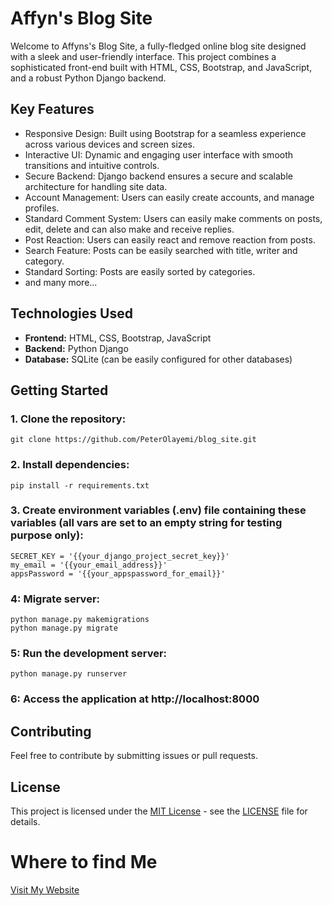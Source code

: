 # Affyn's Blog Site

Welcome to Affyns's Blog Site, a fully-fledged online blog site designed with a sleek and user-friendly interface. This project combines a sophisticated front-end built with HTML, CSS, Bootstrap, and JavaScript, and a robust Python Django backend.

## Key Features

* Responsive Design: Built using Bootstrap for a seamless experience across various devices and screen sizes.
* Interactive UI: Dynamic and engaging user interface with smooth transitions and intuitive controls.
* Secure Backend: Django backend ensures a secure and scalable architecture for handling site data.
* Account Management: Users can easily create accounts, and manage profiles.
* Standard Comment System: Users can easily make comments on posts, edit, delete and can also make and receive replies.
* Post Reaction: Users can easily react and remove reaction from posts.
* Search Feature: Posts can be easily searched with title, writer and category.
* Standard Sorting: Posts are easily sorted by categories.
* and many more...

## Technologies Used

- **Frontend:** HTML, CSS, Bootstrap, JavaScript
- **Backend:** Python Django
- **Database:** SQLite (can be easily configured for other databases)

## Getting Started

### 1. Clone the repository:
    git clone https://github.com/PeterOlayemi/blog_site.git

### 2. Install dependencies:
    pip install -r requirements.txt

### 3. Create environment variables (.env) file containing these variables (all vars are set to an empty string for testing purpose only):
    SECRET_KEY = '{{your_django_project_secret_key}}'
    my_email = '{{your_email_address}}'
    appsPassword = '{{your_appspassword_for_email}}'

### 4: Migrate server:
    python manage.py makemigrations
    python manage.py migrate

### 5: Run the development server:
    python manage.py runserver

### 6: Access the application at http://localhost:8000

## Contributing
Feel free to contribute by submitting issues or pull requests.

## License
This project is licensed under the [MIT License](LICENSE) - see the [LICENSE](LICENSE) file for details.

# Where to find Me
[Visit My Website](https://peterolayemi.github.io)
